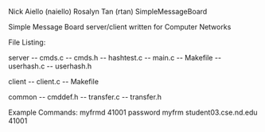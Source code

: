 Nick Aiello (naiello)
Rosalyn Tan (rtan)
SimpleMessageBoard

Simple Message Board server/client written for Computer Networks

File Listing:

server
-- cmds.c
-- cmds.h
-- hashtest.c
-- main.c
-- Makefile
-- userhash.c
-- userhash.h

client
-- client.c
-- Makefile

common
-- cmddef.h
-- transfer.c
-- transfer.h

Example Commands:
myfrmd 41001 password
myfrm student03.cse.nd.edu 41001
